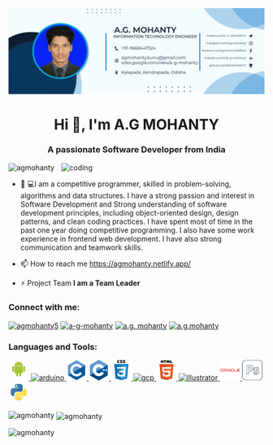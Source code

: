 ![logo](https://github.com/AGMOHANTY/AGMOHANTY/blob/main/A.G.%20Github%201.jpeg)
<h1 align="center">Hi 👋, I'm A.G MOHANTY</h1>
<h3 align="center">A passionate Software Developer from India</h3>

<img align="right" alt="coding" width="400" src="https://media2.giphy.com/media/qgQUggAC3Pfv687qPC/200w.gif?cid=82a1493bhj2moyuizqqsraezyhoz6eclqomjbpmlbb4w56ar&rid=200w.gif&ct=g">

<p align="left"> <img src="https://komarev.com/ghpvc/?username=agmohanty&label=Profile%20views&color=0e75b6&style=flat" alt="agmohanty" /> </p>

- 🌱 💻I am a competitive programmer, skilled in problem-solving, algorithms and data structures. I have a strong passion and interest in Software Development and Strong understanding of software development principles, including object-oriented design, design patterns, and clean coding practices. I have spent most of time in the past one year doing competitive programming. I also have some work experience in frontend web development. I have also strong communication and teamwork skills.

- 📫 How to reach me https://agmohanty.netlify.app/

- ⚡ Project Team **I am a Team Leader**

<h3 align="left">Connect with me:</h3>
<p align="left">
<a href="https://twitter.com/agmohanty5" target="blank"><img align="center" src="https://raw.githubusercontent.com/rahuldkjain/github-profile-readme-generator/master/src/images/icons/Social/twitter.svg" alt="agmohanty5" height="30" width="40" /></a>
<a href="https://linkedin.com/in/a-g-mohanty" target="blank"><img align="center" src="https://raw.githubusercontent.com/rahuldkjain/github-profile-readme-generator/master/src/images/icons/Social/linked-in-alt.svg" alt="a-g-mohanty" height="30" width="40" /></a>
<a href="https://fb.com/a.g. mohanty" target="blank"><img align="center" src="https://raw.githubusercontent.com/rahuldkjain/github-profile-readme-generator/master/src/images/icons/Social/facebook.svg" alt="a.g. mohanty" height="30" width="40" /></a>
<a href="https://instagram.com/a.g.mohanty" target="blank"><img align="center" src="https://raw.githubusercontent.com/rahuldkjain/github-profile-readme-generator/master/src/images/icons/Social/instagram.svg" alt="a.g.mohanty" height="30" width="40" /></a>
</p>

<h3 align="left">Languages and Tools:</h3>
<p align="left"> <a href="https://developer.android.com" target="_blank" rel="noreferrer"> <img src="https://raw.githubusercontent.com/devicons/devicon/master/icons/android/android-original-wordmark.svg" alt="android" width="40" height="40"/> </a> <a href="https://www.arduino.cc/" target="_blank" rel="noreferrer"> <img src="https://cdn.worldvectorlogo.com/logos/arduino-1.svg" alt="arduino" width="40" height="40"/> </a> <a href="https://www.cprogramming.com/" target="_blank" rel="noreferrer"> <img src="https://raw.githubusercontent.com/devicons/devicon/master/icons/c/c-original.svg" alt="c" width="40" height="40"/> </a> <a href="https://www.w3schools.com/cpp/" target="_blank" rel="noreferrer"> <img src="https://raw.githubusercontent.com/devicons/devicon/master/icons/cplusplus/cplusplus-original.svg" alt="cplusplus" width="40" height="40"/> </a> <a href="https://www.w3schools.com/css/" target="_blank" rel="noreferrer"> <img src="https://raw.githubusercontent.com/devicons/devicon/master/icons/css3/css3-original-wordmark.svg" alt="css3" width="40" height="40"/> </a> <a href="https://cloud.google.com" target="_blank" rel="noreferrer"> <img src="https://www.vectorlogo.zone/logos/google_cloud/google_cloud-icon.svg" alt="gcp" width="40" height="40"/> </a> <a href="https://www.w3.org/html/" target="_blank" rel="noreferrer"> <img src="https://raw.githubusercontent.com/devicons/devicon/master/icons/html5/html5-original-wordmark.svg" alt="html5" width="40" height="40"/> </a> <a href="https://www.adobe.com/in/products/illustrator.html" target="_blank" rel="noreferrer"> <img src="https://www.vectorlogo.zone/logos/adobe_illustrator/adobe_illustrator-icon.svg" alt="illustrator" width="40" height="40"/> </a> <a href="https://www.oracle.com/" target="_blank" rel="noreferrer"> <img src="https://raw.githubusercontent.com/devicons/devicon/master/icons/oracle/oracle-original.svg" alt="oracle" width="40" height="40"/> </a> <a href="https://www.photoshop.com/en" target="_blank" rel="noreferrer"> <img src="https://raw.githubusercontent.com/devicons/devicon/master/icons/photoshop/photoshop-line.svg" alt="photoshop" width="40" height="40"/> </a> <a href="https://www.python.org" target="_blank" rel="noreferrer"> <img src="https://raw.githubusercontent.com/devicons/devicon/master/icons/python/python-original.svg" alt="python" width="40" height="40"/> </a> </p>

<p><img align="left" src="https://github-readme-stats.vercel.app/api/top-langs?username=agmohanty&show_icons=true&locale=en&layout=compact" alt="agmohanty" /></p>

<p>&nbsp;<img align="center" src="https://github-readme-stats.vercel.app/api?username=agmohanty&show_icons=true&locale=en" alt="agmohanty" /></p>

<p><img align="center" src="https://github-readme-streak-stats.herokuapp.com/?user=agmohanty&" alt="agmohanty" /></p>
